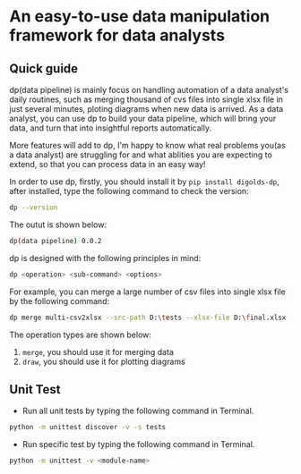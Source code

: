 # An easy-to-use data manipulation framework for data analysts

## Quick guide

dp(data pipeline) is mainly focus on handling automation of a data analyst's daily routines, such as merging thousand of cvs files into single xlsx file in just  several minutes, ploting diagrams when new data is arrived. As a data analyst, you can use dp to build your data pipeline, which will bring your data, and turn that into insightful reports automatically.

More features will add to dp, I'm happy to know what real problems you(as a data analyst) are struggling for and what ablities you are expecting to extend, so that you can process data in an easy way!

In order to use dp, firstly, you should install it by `pip install digolds-dp`, after installed, type the following command to check the version:

```bash
dp --version
```

The outut is shown below:

```bash
dp(data pipeline) 0.0.2
```

dp is designed with the following principles in mind:

```bash
dp <operation> <sub-command> <options>
```

For example, you can merge a large number of csv files into single xlsx file by the following command:

```bash
dp merge multi-csv2xlsx --src-path D:\tests --xlsx-file D:\final.xlsx --sheet-name daily
```

The operation types are shown below:

1. `merge`, you should use it for merging data
2. `draw`, you should use it for plotting diagrams

## Unit Test

* Run all unit tests by typing the following command in Terminal.

```bash
python -m unittest discover -v -s tests
```

* Run specific test by typing the following command in Terminal.

```bash
python -m unittest -v <module-name>
```